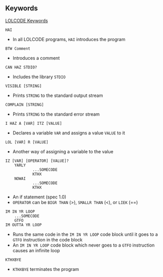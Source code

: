 ## Keywords

[LOLCODE Keywords](http://esolangs.org/wiki/LOLCODE)

`HAI`

* In all LOLCODE programs, `HAI` introduces the program

`BTW Comment`

* Introduces a comment

`CAN HAZ STDIO?`

* Includes the library `STDIO`

`VISIBLE [STRING]`

* Prints `STRING` to the standard output stream

`COMPLAIN [STRING]`

* Prints `STRING` to the standard error stream

`I HAZ A [VAR] ITZ [VALUE]`

* Declares a variable `VAR` and assigns a value `VALUE` to it

`LOL [VAR] R [VALUE]`

* Another way of assigning a variable to the value

```
IZ [VAR] [OPERATOR] [VALUE]?
	YARLY
			...SOMECODE
			KTHX
	NOWAI
			...SOMECODE
			KTHX
```

* An if statement (spec 1.0)
* `OPERATOR` can be `BIGR THAN` (>), `SMALLR THAN` (<), or `LIEK` (==)

```
IM IN YR LOOP
	...SOMECODE
	GTFO
IM OUTTA YR LOOP
```

* Runs the same code in the `IM IN YR LOOP` code block until it goes to a `GTFO` instruction in the code block
* An `IM IN YR LOOP` code block which never goes to a `GTFO` instruction causes an infinite loop

`KTHXBYE`

* `KTHXBYE` terminates the program